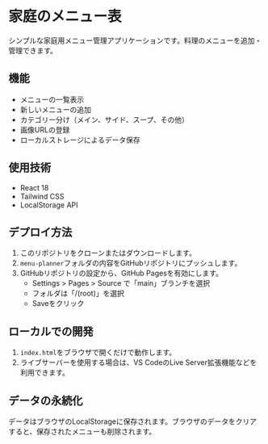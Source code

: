 # 家庭のメニュー表

シンプルな家庭用メニュー管理アプリケーションです。料理のメニューを追加・管理できます。

## 機能

- メニューの一覧表示
- 新しいメニューの追加
- カテゴリー分け（メイン、サイド、スープ、その他）
- 画像URLの登録
- ローカルストレージによるデータ保存

## 使用技術

- React 18
- Tailwind CSS
- LocalStorage API

## デプロイ方法

1. このリポジトリをクローンまたはダウンロードします。
2. `menu-planner`フォルダの内容をGitHubリポジトリにプッシュします。
3. GitHubリポジトリの設定から、GitHub Pagesを有効にします。
   - Settings > Pages > Source で「main」ブランチを選択
   - フォルダは「/(root)」を選択
   - Saveをクリック

## ローカルでの開発

1. `index.html`をブラウザで開くだけで動作します。
2. ライブサーバーを使用する場合は、VS CodeのLive Server拡張機能などを利用できます。

## データの永続化

データはブラウザのLocalStorageに保存されます。ブラウザのデータをクリアすると、保存されたメニューも削除されます。 